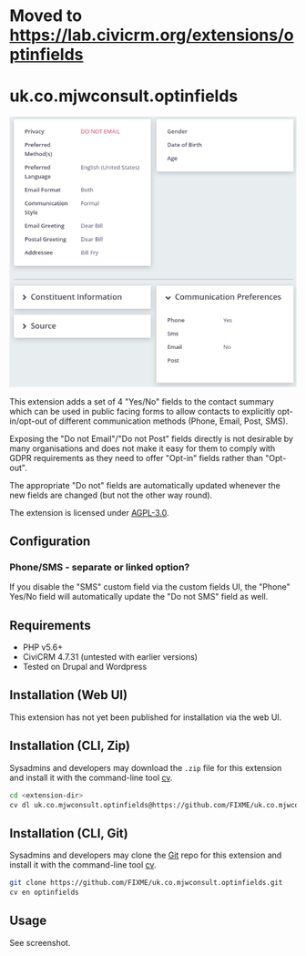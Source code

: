 # Moved to https://lab.civicrm.org/extensions/optinfields

# uk.co.mjwconsult.optinfields

![Screenshot](/images/contact_summary_communication_prefs.png)

This extension adds a set of 4 "Yes/No" fields to the contact summary which can be used in public facing forms to 
allow contacts to explicitly opt-in/opt-out of different communication methods (Phone, Email, Post, SMS).

Exposing the "Do not Email"/"Do not Post" fields directly is not desirable by many organisations and does not make 
it easy for them to comply with GDPR requirements as they need to offer "Opt-in" fields rather than "Opt-out".

The appropriate "Do not" fields are automatically updated whenever the new fields are changed (but not the other way round).

The extension is licensed under [AGPL-3.0](LICENSE.txt).

## Configuration
### Phone/SMS - separate or linked option?
If you disable the "SMS" custom field via the custom fields UI, the "Phone" Yes/No field will automatically update the "Do not SMS" field as well.

## Requirements

* PHP v5.6+
* CiviCRM 4.7.31 (untested with earlier versions)
* Tested on Drupal and Wordpress

## Installation (Web UI)

This extension has not yet been published for installation via the web UI.

## Installation (CLI, Zip)

Sysadmins and developers may download the `.zip` file for this extension and
install it with the command-line tool [cv](https://github.com/civicrm/cv).

```bash
cd <extension-dir>
cv dl uk.co.mjwconsult.optinfields@https://github.com/FIXME/uk.co.mjwconsult.optinfields/archive/master.zip
```

## Installation (CLI, Git)

Sysadmins and developers may clone the [Git](https://en.wikipedia.org/wiki/Git) repo for this extension and
install it with the command-line tool [cv](https://github.com/civicrm/cv).

```bash
git clone https://github.com/FIXME/uk.co.mjwconsult.optinfields.git
cv en optinfields
```

## Usage

See screenshot.
